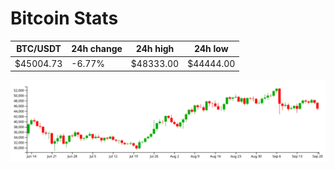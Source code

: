 # Bitcoin Stats

BTC/USDT|24h change|24h high|24h low|
|---|---|---|---|
|$45004.73|-6.77%|$48333.00|$44444.00|

<img src="./chart.svg">
